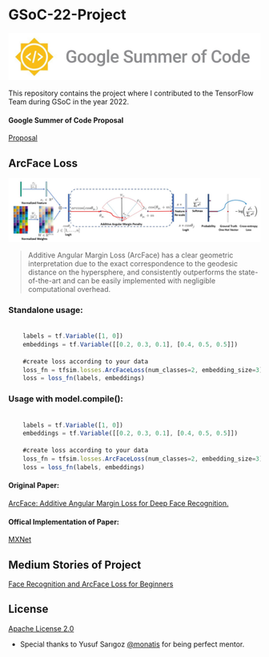# GSoC-22-Project
![](https://github.com/aylinaydincs/GSoC-22-Project/blob/main/Photos/GSOC.jpg)


This repository contains the project where I contributed to the TensorFlow Team during GSoC in the year 2022.
#### Google Summer of Code Proposal
[Proposal](https://github.com/aylinaydincs/GSoC-22-Project/blob/main/Proposal/proposal.pdf)


## ArcFace Loss
![](https://github.com/aylinaydincs/GSoC-22-Project/blob/main/Photos/architecture.jpg)

>Additive Angular Margin Loss (ArcFace) has a clear geometric interpretation due to the exact correspondence to the geodesic distance on the hypersphere, and consistently outperforms the state-of-the-art and can be easily implemented with negligible computational overhead.


### Standalone usage:

```javascript

    labels = tf.Variable([1, 0])
    embeddings = tf.Variable([[0.2, 0.3, 0.1], [0.4, 0.5, 0.5]])
    
    #create loss according to your data
    loss_fn = tfsim.losses.ArcFaceLoss(num_classes=2, embedding_size=3)
    loss = loss_fn(labels, embeddings)

```

### Usage with model.compile():

```javascript

    labels = tf.Variable([1, 0])
    embeddings = tf.Variable([[0.2, 0.3, 0.1], [0.4, 0.5, 0.5]])
    
    #create loss according to your data
    loss_fn = tfsim.losses.ArcFaceLoss(num_classes=2, embedding_size=3)
    loss = loss_fn(labels, embeddings)

```

#### Original Paper:
[ArcFace: Additive Angular Margin Loss for Deep Face Recognition.](https://arxiv.org/abs/1801.07698v3)

#### Offical Implementation of Paper: 
[MXNet](https://github.com/deepinsight/insightface)

## Medium Stories of Project
[Face Recognition and ArcFace Loss for Beginners](https://medium.com/@aylin.aydin/face-recognition-and-arcface-loss-for-beginners-cdfddbf7e88)

## License
[Apache License 2.0](https://www.apache.org/licenses/LICENSE-2.0)

- Special thanks to Yusuf Sarıgoz [@monatis](https://github.com/monatis) for being perfect mentor.
